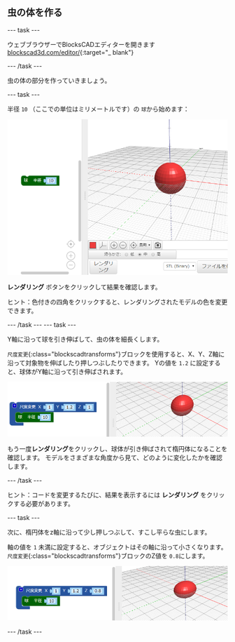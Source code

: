 ## 虫の体を作る

--- task ---

ウェブブラウザーでBlocksCADエディターを開きます [blockscad3d.com/editor/](https://www.blockscad3d.com/editor/){:target="_ blank"}

--- /task ---

虫の体の部分を作っていきましょう。

--- task ---

半径 `10` （ここでの単位はミリメートルです）の `球`から始めます：

![スクリーンショット](images/bug-body-sphere.png)

**レンダリング** ボタンをクリックして結果を確認します。

ヒント：色付きの四角をクリックすると、レンダリングされたモデルの色を変更できます。

--- /task --- --- task ---

Y軸に沿って球を引き伸ばして、虫の体を細長くします。

`尺度変更`{:class="blockscadtransforms"}ブロックを使用すると、X、Y、Z軸に沿って対象物を伸ばしたり押しつぶしたりできます。 Yの値を `1.2` に設定すると、球体がY軸に沿って引き伸ばされます。

![スクリーンショット](images/bug-body-y.png)

もう一度**レンダリング**をクリックし、球体が引き伸ばされて楕円体になることを確認します。 モデルをさまざまな角度から見て、どのように変化したかを確認します。

--- /task ---

ヒント：コードを変更するたびに、結果を表示するには **レンダリング** をクリックする必要があります。

--- task ---

次に、楕円体をz軸に沿って少し押しつぶして、すこし平らな虫にします。

軸の値を `1` 未満に設定すると、オブジェクトはその軸に沿って小さくなります。 `尺度変更`{:class="blockscadtransforms"}ブロックのZ値を `0.8`にします。

![スクリーンショット](images/bug-body-z.png)

--- /task ---




